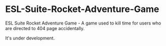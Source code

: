 # ESL-Suite-Rocket-Adventure-Game
ESL Suite Rocket Adventure Game - A game used to kill time for users who are directed to 404 page accidentally.

It's under development.
